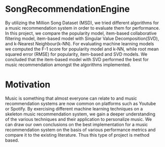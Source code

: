 # SongRecommendationEngine

By utilizing the Million Song Dataset (MSD), we tried different algorithms for a music recommendation system in order to evaluate them for performance. In this project, we compare the popularity model, item-based collaborative filtering model, item-based model with Singular Value Decomposition(SVD), and k-Nearest Neighbour(k-NN). For evaluating machine learning models we computed the F-1 score for popularity model and k-NN, while root mean squared error (RMSE) for popularity, item-based and SVD models. We concluded that the item-based model with SVD performed the best for music recommendation amongst the algorithms implemented. 

# Motivation
Music is something that almost everyone can relate to and music recommendation systems are now common on platforms such as Youtube or Spotify. By exercising different machine learning techniques on a skeleton music recommendation system, we gain a deeper understanding of the various techniques and their application to personalize music. We can draw our own conclusions on the best implementation for a music recommendation system on the basis of various performance metrics and compare it to the existing literature. Thus this type of project is method based.
